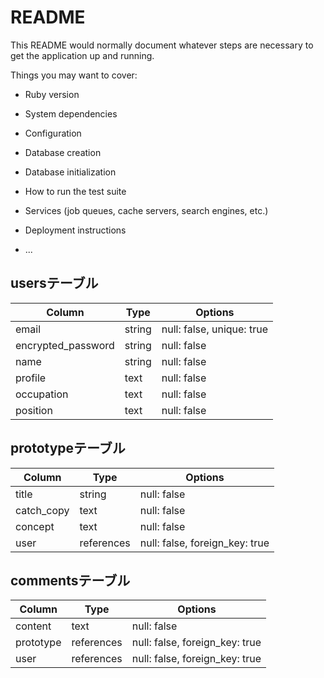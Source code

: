 # README

This README would normally document whatever steps are necessary to get the
application up and running.

Things you may want to cover:

* Ruby version

* System dependencies

* Configuration

* Database creation

* Database initialization

* How to run the test suite

* Services (job queues, cache servers, search engines, etc.)

* Deployment instructions

* ...

## usersテーブル
| Column             | Type   | Options                   |
| ------------------ | ------ | ------------------------- |
| email              | string | null: false, unique: true |
| encrypted_password | string | null: false               |
| name               | string | null: false               |
| profile            | text   | null: false               |
| occupation         | text   | null: false               |
| position           | text   | null: false               |

## prototypeテーブル
| Column             | Type       | Options                        |
| ------------------ | ---------- | ------------------------------ |
| title              | string     | null: false                    |
| catch_copy         | text       | null: false                    |
| concept            | text       | null: false                    |
| user               | references | null: false, foreign_key: true |

## commentsテーブル
| Column             | Type       | Options                        |
| ------------------ | ---------- | ------------------------------ |
| content            | text       | null: false                    |
| prototype          | references | null: false, foreign_key: true |
| user               | references | null: false, foreign_key: true |